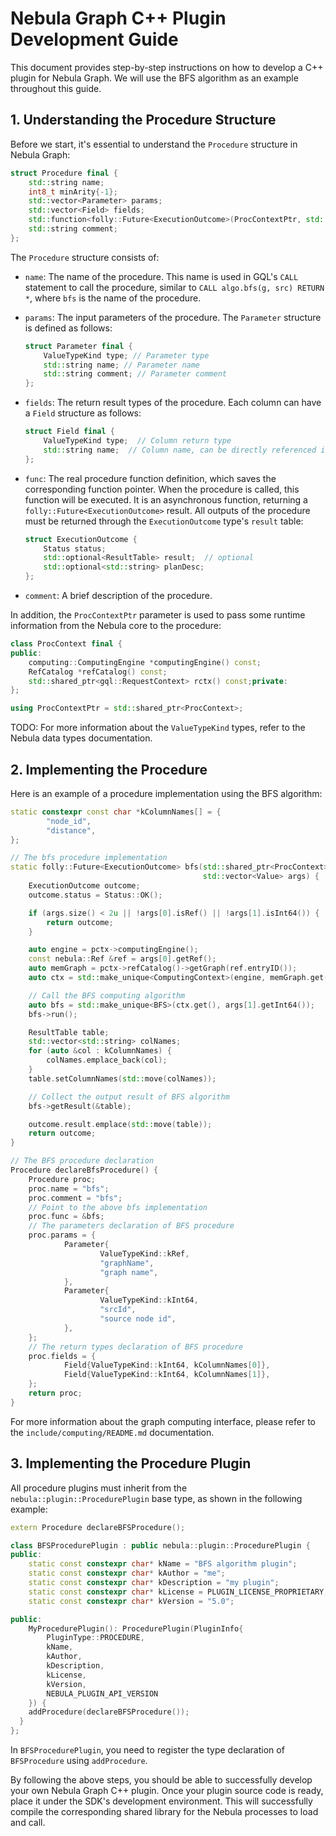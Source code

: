 # Nebula Graph C++ Plugin Development Guide

This document provides step-by-step instructions on how to develop a C++ plugin
for Nebula Graph. We will use the BFS algorithm as an example throughout this
guide.

## 1. Understanding the Procedure Structure

Before we start, it's essential to understand the `Procedure` structure in
Nebula Graph:

```c++
struct Procedure final {
    std::string name;
    int8_t minArity{-1};
    std::vector<Parameter> params;
    std::vector<Field> fields;
    std::function<folly::Future<ExecutionOutcome>(ProcContextPtr, std::vector<Value>)> func;
    std::string comment;
};
```

The `Procedure` structure consists of:

- `name`: The name of the procedure. This name is used in GQL's `CALL` statement
  to call the procedure, similar to `CALL algo.bfs(g, src) RETURN *`, where
  `bfs` is the name of the procedure.
- `params`: The input parameters of the procedure. The `Parameter` structure is
  defined as follows:

    ```c++
    struct Parameter final {
        ValueTypeKind type; // Parameter type
        std::string name; // Parameter name
        std::string comment; // Parameter comment
    };
    ```

- `fields`: The return result types of the procedure. Each column can have a
  `Field` structure as follows:

    ```c++
    struct Field final {
        ValueTypeKind type;  // Column return type
        std::string name;  // Column name, can be directly referenced in subsequent YIELD clause in CALL statement
    };
    ```

- `func`: The real procedure function definition, which saves the corresponding
  function pointer. When the procedure is called, this function will be
  executed. It is an asynchronous function, returning a
  `folly::Future<ExecutionOutcome>` result. All outputs of the procedure must be
  returned through the `ExecutionOutcome` type's `result` table:

    ```c++
    struct ExecutionOutcome {
        Status status;
        std::optional<ResultTable> result;  // optional
        std::optional<std::string> planDesc;
    };
    ```

- `comment`: A brief description of the procedure.

In addition, the `ProcContextPtr` parameter is used to pass some runtime
information from the Nebula core to the procedure:

```c++
class ProcContext final {
public:
    computing::ComputingEngine *computingEngine() const;
    RefCatalog *refCatalog() const;
    std::shared_ptr<gql::RequestContext> rctx() const;private:
};

using ProcContextPtr = std::shared_ptr<ProcContext>;
```

TODO: For more information about the `ValueTypeKind` types, refer to the Nebula
data types documentation.

## 2. Implementing the Procedure

Here is an example of a procedure implementation using the BFS algorithm:

```c++
static constexpr const char *kColumnNames[] = {
        "node_id",
        "distance",
};

// The bfs procedure implementation
static folly::Future<ExecutionOutcome> bfs(std::shared_ptr<ProcContext> pctx,
                                           std::vector<Value> args) {
    ExecutionOutcome outcome;
    outcome.status = Status::OK();

    if (args.size() < 2u || !args[0].isRef() || !args[1].isInt64()) {
        return outcome;
    }

    auto engine = pctx->computingEngine();
    const nebula::Ref &ref = args[0].getRef();
    auto memGraph = pctx->refCatalog()->getGraph(ref.entryID());
    auto ctx = std::make_unique<ComputingContext>(engine, memGraph.get(), pctx->rctx());

    // Call the BFS computing algorithm
    auto bfs = std::make_unique<BFS>(ctx.get(), args[1].getInt64());
    bfs->run();

    ResultTable table;
    std::vector<std::string> colNames;
    for (auto &col : kColumnNames) {
        colNames.emplace_back(col);
    }
    table.setColumnNames(std::move(colNames));

    // Collect the output result of BFS algorithm
    bfs->getResult(&table);

    outcome.result.emplace(std::move(table));
    return outcome;
}

// The BFS procedure declaration
Procedure declareBfsProcedure() {
    Procedure proc;
    proc.name = "bfs";
    proc.comment = "bfs";
    // Point to the above bfs implementation
    proc.func = &bfs;
    // The parameters declaration of BFS procedure
    proc.params = {
            Parameter{
                    ValueTypeKind::kRef,
                    "graphName",
                    "graph name",
            },
            Parameter{
                    ValueTypeKind::kInt64,
                    "srcId",
                    "source node id",
            },
    };
    // The return types declaration of BFS procedure
    proc.fields = {
            Field{ValueTypeKind::kInt64, kColumnNames[0]},
            Field{ValueTypeKind::kInt64, kColumnNames[1]},
    };
    return proc;
}
```

For more information about the graph computing interface, please refer to the
`include/computing/README.md` documentation.

## 3. Implementing the Procedure Plugin

All procedure plugins must inherit from the `nebula::plugin::ProcedurePlugin`
base type, as shown in the following example:

```c++
extern Procedure declareBFSProcedure();

class BFSProcedurePlugin : public nebula::plugin::ProcedurePlugin {
public:
    static const constexpr char* kName = "BFS algorithm plugin";
    static const constexpr char* kAuthor = "me";
    static const constexpr char* kDescription = "my plugin";
    static const constexpr char* kLicense = PLUGIN_LICENSE_PROPRIETARY;
    static const constexpr char* kVersion = "5.0";

public:
    MyProcedurePlugin(): ProcedurePlugin(PluginInfo{
        PluginType::PROCEDURE,
        kName,
        kAuthor,
        kDescription,
        kLicense,
        kVersion,
        NEBULA_PLUGIN_API_VERSION
    }) {
    addProcedure(declareBFSProcedure());
  }
};
```

In `BFSProcedurePlugin`, you need to register the type declaration of
`BFSProcedure` using `addProcedure`.

By following the above steps, you should be able to successfully develop your
own Nebula Graph C++ plugin. Once your plugin source code is ready, place it
under the SDK's development environment. This will successfully compile the
corresponding shared library for the Nebula processes to load and call.
